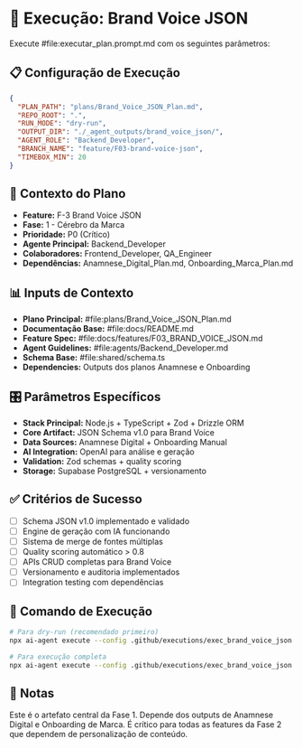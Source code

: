 # 🚀 Execução: Brand Voice JSON

Execute #file:executar_plan.prompt.md com os seguintes parâmetros:

## 📋 Configuração de Execução

```json
{
  "PLAN_PATH": "plans/Brand_Voice_JSON_Plan.md",
  "REPO_ROOT": ".",
  "RUN_MODE": "dry-run",
  "OUTPUT_DIR": "./_agent_outputs/brand_voice_json/",
  "AGENT_ROLE": "Backend_Developer",
  "BRANCH_NAME": "feature/F03-brand-voice-json",
  "TIMEBOX_MIN": 20
}
```

## 🎯 Contexto do Plano

- **Feature:** F-3 Brand Voice JSON
- **Fase:** 1 - Cérebro da Marca
- **Prioridade:** P0 (Crítico)
- **Agente Principal:** Backend_Developer
- **Colaboradores:** Frontend_Developer, QA_Engineer
- **Dependências:** Anamnese_Digital_Plan.md, Onboarding_Marca_Plan.md

## 📊 Inputs de Contexto

- **Plano Principal:** #file:plans/Brand_Voice_JSON_Plan.md
- **Documentação Base:** #file:docs/README.md
- **Feature Spec:** #file:docs/features/F03_BRAND_VOICE_JSON.md
- **Agent Guidelines:** #file:agents/Backend_Developer.md
- **Schema Base:** #file:shared/schema.ts
- **Dependencies:** Outputs dos planos Anamnese e Onboarding

## 🎛️ Parâmetros Específicos

- **Stack Principal:** Node.js + TypeScript + Zod + Drizzle ORM
- **Core Artifact:** JSON Schema v1.0 para Brand Voice
- **Data Sources:** Anamnese Digital + Onboarding Manual
- **AI Integration:** OpenAI para análise e geração
- **Validation:** Zod schemas + quality scoring
- **Storage:** Supabase PostgreSQL + versionamento

## ✅ Critérios de Sucesso

- [ ] Schema JSON v1.0 implementado e validado
- [ ] Engine de geração com IA funcionando
- [ ] Sistema de merge de fontes múltiplas
- [ ] Quality scoring automático > 0.8
- [ ] APIs CRUD completas para Brand Voice
- [ ] Versionamento e auditoria implementados
- [ ] Integration testing com dependências

## 🎯 Comando de Execução

```bash
# Para dry-run (recomendado primeiro)
npx ai-agent execute --config .github/executions/exec_brand_voice_json.md

# Para execução completa
npx ai-agent execute --config .github/executions/exec_brand_voice_json.md --mode execute
```

## 📝 Notas

Este é o artefato central da Fase 1. Depende dos outputs de Anamnese Digital e Onboarding de Marca. É crítico para todas as features da Fase 2 que dependem de personalização de conteúdo.